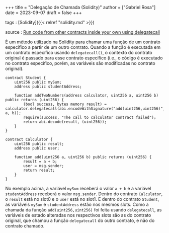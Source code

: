 +++
title = "Delegação de Chamada (Solidity)"
author = ["Gabriel Rosa"]
date = 2023-09-07
draft = false
+++

tags
: [Solidity]({{< relref "solidity.md" >}})

source
: [Run code from other contracts inside your own using delegatecall](https://learnweb3.io/degrees/ethereum-developer-degree/senior/run-code-from-other-contracts-inside-your-own-using-delegatecall/)

É um método utilizado na Solidity para chamar uma função de um contrato específico a partir de um outro contrato. Quando a função é executada em um contrato específico usando `delegatecall()`, o contexto do contrato original é passado para esse contrato específico (i.e., o código é executado no contrato específico, porém, as variáveis são modificadas no contrato original).

```solidity
contract Student {
    uint256 public mySum;
    address public studentAddress;

    function addTwoNumbers(address calculator, uint256 a, uint256 b) public returns (uint256) {
        (bool success, bytes memory result) = calculator.delegatecall(abi.encodeWithSignature("add(uint256,uint256)", a, b));
        require(success, "The call to calculator contract failed");
        return abi.decode(result, (uint256));
    }
}

contract Calculator {
    uint256 public result;
    address public user;

    function add(uint256 a, uint256 b) public returns (uint256) {
        result = a + b;
        user = msg.sender;
        return result;
    }
}
```

No exemplo acima, a variável `mySum` receberá o valor `a + b` e a variável `studentAddress` receberá o valor `msg.sender`. Dentro do contrato `Calculator`, o `result` está no slot0 e o `user` está no slot1. E dentro do contrato `Student`, as variáveis `mySum` e `studentAddress` estão nos mesmos slots. Como a chamada da função `add(uint256,uint256)` foi feita usando `delegatecall`, as variáveis de estado alteradas nos respectivos slots são as do contrato original, que chamou a função `delegatecall` do outro contrato, e não do contrato chamado.

